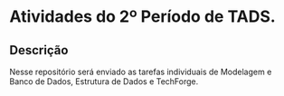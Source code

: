 # Atividades do 2º Período de TADS.

## Descrição
Nesse repositório será enviado as tarefas individuais de Modelagem e Banco de Dados, Estrutura de Dados e TechForge.



